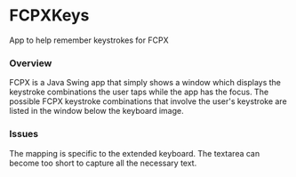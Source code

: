 # FCPXKeys
App to help remember keystrokes for FCPX

### Overview
FCPX is a Java Swing app that simply shows a window which displays the keystroke combinations the user taps while the app has the focus. The possible FCPX keystroke combinations that involve the user's keystroke are listed in the window below the keyboard image.

### Issues
The mapping is specific to the extended keyboard.
The textarea can become too short to capture all the necessary text.
